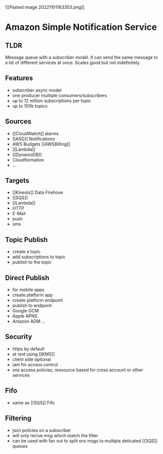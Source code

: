 ![[Pasted image 20221101163353.png]]
# Amazon Simple Notification Service

## TLDR
Message queue with a subscriber model. It can send the same message to a lot of different services at once. Scales good but not indefinitely.

## Features
- subscriber async model
- one producer multiple consumers/subscribers
- up to 12 million subscriptions per topic
- up to 100k topics

## Sources
- [[CloudWatch]] alarms
- [[ASG]] Notifications
- AWS Budgets [[AWSBilling]]
- [[Lambda]]
- [[DynamoDB]]
- Cloudformation
- ...

## Targets
- [[Kinesis]] Data Firehose
- [[SQS]]
- [[Lambda]]
- HTTP
- E-Mail
- push
- sms

## Topic Publish
- create a topic
- add subscriptions to topic
- publish to the topic

## Direct Publish
- for mobile apps
- create platform app
- create platform endpoint
- publish to endpoint
- Google GCM
- Apple APNS
- Amazon ADM ...

## Security
- https by default
- at rest using [[KMS]]
- client side optional
- iam for access control
- sns access policies, ressource based for cross account or other services

## Fifo
- same as [[SQS]] Fifo

## Filtering
- json policies on a subscriber 
- will only recive msg which match the filter
- can be used with fan out to split sns msgs to multiple deticated [[SQS]] queues